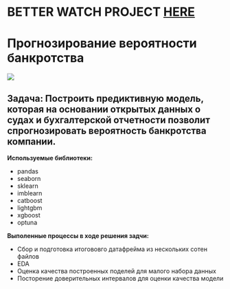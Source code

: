 # BETTER WATCH PROJECT [HERE](https://nbviewer.jupyter.org/github/ooohmygosha/DS_Projects_by_DurnikovG/blob/main/Bankrupt_Prediction/bakrupt_prediction.ipynb)

# Прогнозирование вероятности банкротства
![](https://static.wikia.nocookie.net/geosheas-lost-episodes/images/4/4c/Titlecard-2-0.png/revision/latest/scale-to-width-down/220?cb=20200605153632)
## Задача: Построить предиктивную модель, которая на основании открытых данных о судах и бухгалтерской отчетности позволит спрогнозировать вероятность банкротства компании.

**Используемые библиотеки:**
* pandas
* seaborn
* sklearn
* imblearn
* catboost 
* lightgbm 
* xgboost 
* optuna

**Выполенные процессы в ходе решения задчи:**
* Сбор и подготовка итогововго датафрейма из нескольких сотен файлов 
* EDA
* Оценка качества построенных поделей для малого набора данных
* Посторение доверительных интервалов для оценки качества модели

